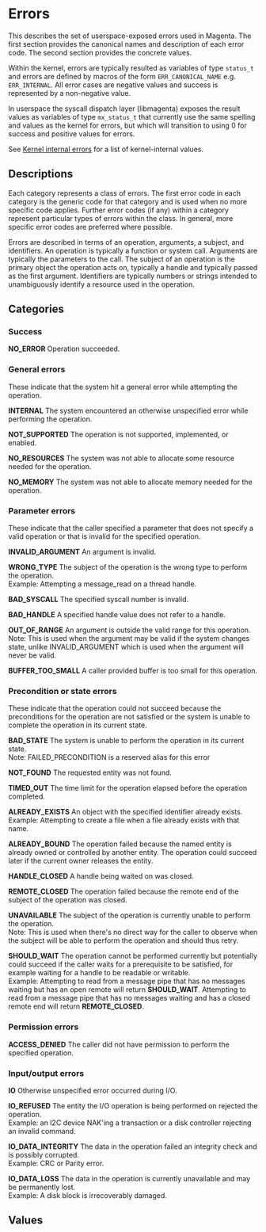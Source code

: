 # Errors

This describes the set of userspace-exposed errors used in Magenta. The first section provides the
canonical names and description of each error code. The second section provides the concrete values.

Within the kernel, errors are typically resulted as variables of type `status_t` and errors are
defined by macros of the form `ERR_CANONICAL_NAME` e.g. `ERR_INTERNAL`. All error cases are negative
values and success is represented by a non-negative value.

In userspace the syscall dispatch layer (libmagenta) exposes the result values as variables of type
`mx_status_t` that currently use the same spelling and values as the kernel for errors, but which
will transition to using 0 for success and positive values for errors.

See [Kernel internal errors](kernel_internal_errors.md) for a list of kernel-internal values.

## Descriptions

Each category represents a class of errors. The first error code in each category is the generic
code for that category and is used when no more specific code applies. Further error codes (if any)
within a category represent particular types of errors within the class. In general, more specific
error codes are preferred where possible.

Errors are described in terms of an operation, arguments, a subject, and identifiers. An operation
is typically a function or system call. Arguments are typically the parameters to the call. The
subject of an operation is the primary object the operation acts on, typically a handle and
typically passed as the first argument. Identifiers are typically numbers or strings intended to
unambiguously identify a resource used in the operation.

## Categories

### Success
**NO\_ERROR**
 Operation succeeded.

### General errors

These indicate that the system hit a general error while attempting the operation.

**INTERNAL**
  The system encountered an otherwise unspecified error while performing the operation.

**NOT\_SUPPORTED**
  The operation is not supported, implemented, or enabled.

**NO\_RESOURCES**
  The system was not able to allocate some resource needed for the operation.

**NO\_MEMORY**
  The system was not able to allocate memory needed for the operation.

### Parameter errors

These indicate that the caller specified a parameter that does not specify a valid operation or that
is invalid for the specified operation.

**INVALID\_ARGUMENT**
  An argument is invalid.

**WRONG\_TYPE**
  The subject of the operation is the wrong type to perform the operation.  
  Example: Attempting a message\_read on a thread handle.

**BAD\_SYSCALL**
  The specified syscall number is invalid.

**BAD\_HANDLE**
  A specified handle value does not refer to a handle.

**OUT\_OF\_RANGE**
  An argument is outside the valid range for this operation.  
   Note: This is used when the argument may be valid if the system changes state, unlike
    INVALID\_ARGUMENT which is used when the argument will never be valid.

**BUFFER\_TOO\_SMALL**
  A caller provided buffer is too small for this operation.

### Precondition or state errors

These indicate that the operation could not succeed because the preconditions for the operation are
not satisfied or the system is unable to complete the operation in its current state.

**BAD\_STATE**
  The system is unable to perform the operation in its current state.  
   Note: FAILED\_PRECONDITION is a reserved alias for this error

**NOT\_FOUND**
  The requested entity was not found.

**TIMED\_OUT**
  The time limit for the operation elapsed before the operation completed.

**ALREADY\_EXISTS**
  An object with the specified identifier already exists.  
  Example: Attempting to create a file when a file already exists with that name.

**ALREADY\_BOUND**
  The operation failed because the named entity is already owned or controlled by another entity.
  The operation could succeed later if the current owner releases the entity.

**HANDLE\_CLOSED**
  A handle being waited on was closed.

**REMOTE\_CLOSED**
  The operation failed because the remote end of the subject of the operation was closed.

**UNAVAILABLE**
  The subject of the operation is currently unable to perform the operation.  
  Note: This is used when there's no direct way for the caller to observe when the subject will be
  able to perform the operation and should thus retry.

**SHOULD\_WAIT**
  The operation cannot be performed currently but potentially could succeed if the caller waits for
  a prerequisite to be satisfied, for example waiting for a handle to be readable or writable.  
  Example: Attempting to read from a message pipe that has no messages waiting but has an open
  remote will return **SHOULD\_WAIT**. Attempting to read from a message pipe that has no messages
  waiting and has a closed remote end will return **REMOTE\_CLOSED**.

### Permission errors

**ACCESS\_DENIED**
  The caller did not have permission to perform the specified operation.

### Input/output errors

**IO**
  Otherwise unspecified error occurred during I/O.

**IO\_REFUSED**
  The entity the I/O operation is being performed on rejected the operation.  
  Example: an I2C device NAK'ing a transaction or a disk controller rejecting an invalid command.

**IO\_DATA\_INTEGRITY**
  The data in the operation failed an integrity check and is possibly corrupted.  
  Example: CRC or Parity error.

**IO\_DATA\_LOSS**
  The data in the operation is currently unavailable and may be permanently lost.  
  Example: A disk block is irrecoverably damaged.

## Values

[//]: # "TODO: Document values in various contexts (status_t vs mx_status_t)"
